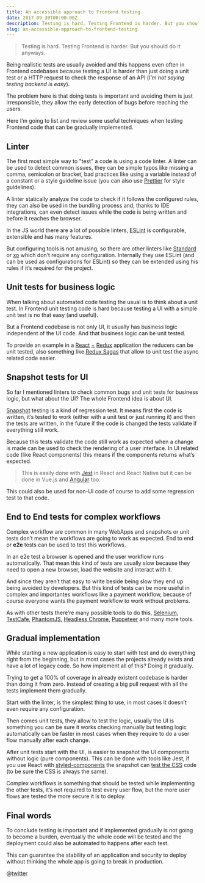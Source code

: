 ```yaml
---
title: An accessible approach to Frontend testing
date: 2017-09-30T00:00:00Z
description: Testing is hard. Testing Frontend is harder. But you should do it anyways.
slug: an-accessible-approach-to-frontend-testing
---
```

> Testing is hard. Testing Frontend is harder. But you should do it anyways.

Being realistic tests are usually avoided and this happens even often in Frontend codebases because testing a UI is harder than just doing a unit test or a HTTP request to check the response of an API (_I’m not saying testing backend is easy_).

The problem here is that doing tests is important and avoiding them is just irresponsible, they allow the early detection of bugs before reaching the users.

Here I’m going to list and review some useful techniques when testing Frontend code that can be gradually implemented.

## Linter
The first most simple way to "test" a code is using a code linter. A linter can be used to detect common issues, they can be simple typos like missing a comma, semicolon or bracket, bad practices like using a variable instead of a constant or a style guideline issue (you can also use [Prettier](https://github.com/prettier/prettier) for style guidelines).

A linter statically analyze the code to check if it follows the configured rules, they can also be used in the bundling process and, thanks to IDE integrations, can even detect issues while the code is being written and before it reaches the browser.

In the JS world there are a lot of possible linters, [ESLint](https://eslint.org/) is configurable, extensible and has many features.

But configuring tools is not amusing, so there are other linters like [Standard](https://standardjs.com/) or [xo](https://github.com/sindresorhus/xo) which don’t require any configuration. Internally they use ESLint (and can be used as configurations for ESLint) so they can be extended using his rules if it’s required for the project.

## Unit tests for business logic
When talking about automated code testing the usual is to  think about a unit test. In Frontend unit testing code is hard because testing a UI with a simple unit test is no that easy (and useful).

But a Frontend codebase is not only UI, it usually  has business logic independent of the UI code. And that business logic can be unit tested.

To provide an example in a [React](https://reactjs.org/) [+](https://github.com/reactjs/react-redux) [Redux](http://redux.js.org/) application the reducers can be unit tested, also something like [Redux Sagas](https://redux-saga.js.org/) that allow to  unit test the async related code easier.

## Snapshot tests for UI
So far I mentioned linters to check common bugs and unit tests for business logic, but what about the UI? The whole Frontend idea is about UI.

[Snapshot](https://medium.com/@dschmidt1992/jest-snapshot-testing-3ef9fa1222bb) testing is a kind of regression test. It means first the code is written, it’s tested to work (either with a unit test or just running it) and then the tests are written, in the future if the code is changed the tests validate if everything still work.

Because this tests validate the code still work as expected when a change is made can be used to check the rendering of a user interface. In UI related code (like React components) this means if the components returns what’s expected.

> This is easily done with [Jest](https://facebook.github.io/jest/docs/en/snapshot-testing.html) in React and React Native but it can be done in Vue.js and [Angular](https://github.com/synapse-wireless-labs/angular-snapshot-testing) too.

This could also be used for non-UI code of course to add some regression test to that code.

## End to End tests for complex workflows
Complex workflow are common in many WebApps and snapshots or unit tests don’t mean the workflows are going to work as expected. End to end or **e2e** tests can be used to test this workflows.

In an e2e test a browser is opened and the user workflow runs automatically. That mean this kind of tests are usually slow because they need to open a new browser, load the website and interact with it.

And since they aren’t that easy to write beside being slow they end up being avoided by developers. But this kind of tests can be more useful in complex and importantes workflows like a payment workflow, because of course everyone wants the payment workflow to work without problems.

As with other tests there’re many possible tools to do this, [Selenium](http://www.seleniumhq.org/), [TestCafe](https://devexpress.github.io/testcafe/), [PhantomJS](http://phantomjs.org/), [Headless Chrome](https://developers.google.com/web/updates/2017/04/headless-chrome), [Puppeteer](https://github.com/GoogleChrome/puppeteer) and many more tools.

## Gradual implementation
While starting a new application is easy to start with test and do everything right from the beginning, but in most cases the projects already exists and have a lot of legacy code. So how implement all of this? Doing it gradually.

Trying to get a 100% of coverage in already existent codebase is harder than doing it from zero. Instead of creating a big pull request with all the tests implement them gradually.

Start with the linter, is the simplest thing to use, in most cases it doesn’t even require any configuration.

Then comes unit tests, they allow to test the logic, usually the UI is something you can be sure it works checking manually but testing logic automatically can be faster in most cases when they require to do a user flow manually after each change.

After unit tests start with the UI, is easier to snapshot the UI components without logic (pure components). This can be done with tools like Jest, if you use React with [styled-components](https://www.styled-components.com/) the snapshot can [test the CSS](https://github.com/styled-components/jest-styled-components) code (to be sure the CSS is always the same).

Complex workflows is something that should be tested while implementing the other tests, it’s not required to test every user flow, but the more user flows are tested the more secure it is to deploy.

## Final words
To conclude testing is important and if implemented gradually is not going to become a burden, eventually the whole code will be tested and the deployment could also be automated to happens after each test.

This can guarantee the stability of an application and security to deploy without thinking the whole app is going to break in production.

@[twitter](https://twitter.com/sergiodxa/status/895831530773381120)
